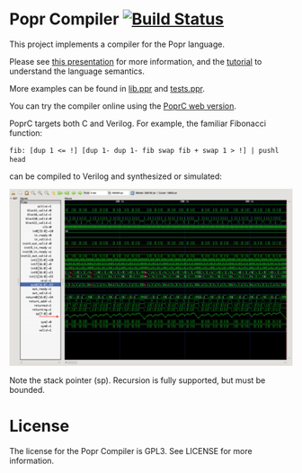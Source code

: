 Popr Compiler [![Build Status](https://travis-ci.org/HackerFoo/poprc.svg?branch=master)](https://travis-ci.org/HackerFoo/poprc)
============

This project implements a compiler for the Popr language.

Please see [this presentation](http://hackerfoo.com/presentations/ttpl_slides.html) for more information, and the [tutorial](http://www.hackerfoo.com/posts/popr-tutorial-0-dot-machines.html) to understand the language semantics.

More examples can be found in [lib.ppr](https://github.com/HackerFoo/poprc/blob/master/lib.ppr) and [tests.ppr](https://github.com/HackerFoo/poprc/blob/master/tests.ppr).

You can try the compiler online using the [PoprC web version](http://hackerfoo.com/eval.html).

PoprC targets both C and Verilog. For example, the familiar Fibonacci function:

    fib: [dup 1 <= !] [dup 1- dup 1- fib swap fib + swap 1 > !] | pushl head

can be compiled to Verilog and synthesized or simulated:

![fib wave](pic/fib_wave.png)

Note the stack pointer (sp). Recursion is fully supported, but must be bounded.

License
=======

The license for the Popr Compiler is GPL3.  See LICENSE for more information.

